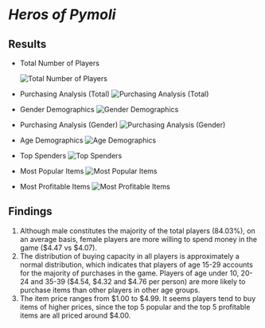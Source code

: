 # *__Heros of Pymoli__*
## __Results__
* Total Number of Players

  ![Total Number of Players](https://github.com/hanyang2019/Project-4-Heros-of-Pymoli/blob/master/total%20number%20of%20players.png?raw=true)
* Purchasing Analysis (Total)
![Purchasing Analysis (Total)](https://github.com/hanyang2019/Project-4-Heros-of-Pymoli/blob/master/purchasing%20analysis%20(total).png?raw=true)
* Gender Demographics
![Gender Demographics](https://github.com/hanyang2019/Project-4-Heros-of-Pymoli/blob/master/gender%20demographics.png?raw=true)
* Purchasing Analysis (Gender)
![Purchasing Analysis (Gender)](https://github.com/hanyang2019/Project-4-Heros-of-Pymoli/blob/master/purchasing%20analysis%20(gender).png?raw=true)
* Age Demographics
![Age Demographics](https://github.com/hanyang2019/Project-4-Heros-of-Pymoli/blob/master/age%20demographics%20ver%202.png?raw=true)
* Top Spenders
![Top Spenders](https://github.com/hanyang2019/Project-4-Heros-of-Pymoli/blob/master/top%20spenders.png?raw=true)
* Most Popular Items
![Most Popular Items](https://github.com/hanyang2019/Project-4-Heros-of-Pymoli/blob/master/most%20popular%20item.png?raw=true)
* Most Profitable Items
![Most Profitable Items](https://github.com/hanyang2019/Project-4-Heros-of-Pymoli/blob/master/most%20profitable%20items.png?raw=true)
## __Findings__
1.	Although male constitutes the majority of the total players (84.03%), on an average basis, female players are more willing to spend money in the game ($4.47 vs $4.07).
2.	The distribution of buying capacity in all players is approximately a normal distribution, which indicates that players of age 15-29 accounts for the majority of purchases in the game. Players of age under 10, 20-24 and 35-39 ($4.54, $4.32 and $4.76 per person) are more likely to purchase items than other players in other age groups.
3.	The item price ranges from $1.00 to $4.99. It seems players tend to buy items of higher prices, since the top 5 popular and the top 5 profitable items are all priced around $4.00. 
